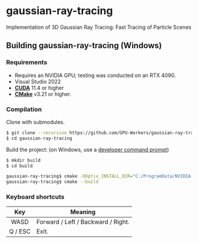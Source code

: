 # gaussian-ray-tracing
Implementation of 3D Gaussian Ray Tracing: Fast Tracing of Particle Scenes

## Building gaussian-ray-tracing (Windows)
### Requirements
- Requires an NVIDIA GPU; testing was conducted on an RTX 4090.
- Visual Studio 2022
- __[CUDA](https://developer.nvidia.com/cuda-toolkit)__ 11.4 or higher
- __[CMake](https://cmake.org/)__ v3.21 or higher.

### Compilation
Clone with submodules.
```sh
$ git clone --recursive https://github.com/GPU-Workers/gaussian-ray-tracing.git
$ cd gaussian-ray-tracing
```

Build the project: (on Windows, use a [developer command prompt](https://docs.microsoft.com/en-us/cpp/build/building-on-the-command-line?view=msvc-160#developer_command_prompt))
```sh
$ mkdir build
$ cd build

gaussian-ray-tracing$ cmake -DOptix_INSTALL_DIR="C:/ProgramData/NVIDIA Corporation/OptiX SDK 7.7.0"
gaussian-ray-tracing$ cmake --build
```

### Keyboard shortcuts
| Key             | Meaning       |
| :-------------: | ------------- |
| WASD            | Forward / Left / Backward / Right. |
| Q / ESC         | Exit. |